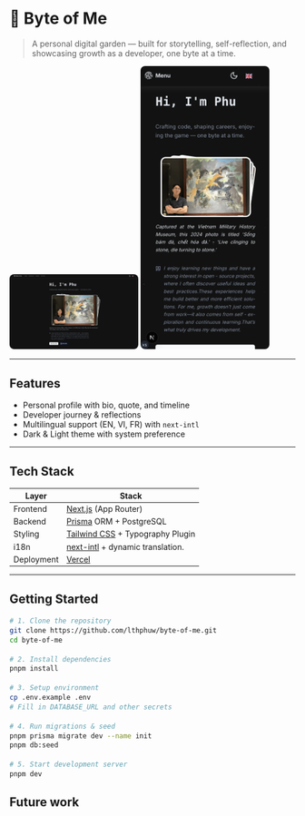 # 📸 Byte of Me

> A personal digital garden — built for storytelling, self-reflection, and showcasing growth as a developer, one byte at a time.

<div align="flex center">  
    <img src="./images/mobile.png" alt="Mobile view" width="45%" style="border-radius: 8px;" /> 
  <img src="./images/pc.png" alt="Desktop view" width="45%" style="border-radius: 8px; margin-right: 1rem;" />
</div>

---

## Features

- Personal profile with bio, quote, and timeline
- Developer journey & reflections
- Multilingual support (EN, VI, FR) with `next-intl`
- Dark & Light theme with system preference

---

## Tech Stack

| Layer      | Stack                                                                   |
| ---------- | ----------------------------------------------------------------------- |
| Frontend   | [Next.js](https://nextjs.org/) (App Router)                             |
| Backend    | [Prisma](https://www.prisma.io/) ORM + PostgreSQL                       |
| Styling    | [Tailwind CSS](https://tailwindcss.com/) + Typography Plugin            |
| i18n       | [next-intl](https://github.com/amannn/next-intl) + dynamic translation. |
| Deployment | [Vercel](https://vercel.com/)                                           |

---

## Getting Started

```bash
# 1. Clone the repository
git clone https://github.com/lthphuw/byte-of-me.git
cd byte-of-me

# 2. Install dependencies
pnpm install

# 3. Setup environment
cp .env.example .env
# Fill in DATABASE_URL and other secrets

# 4. Run migrations & seed
pnpm prisma migrate dev --name init
pnpm db:seed

# 5. Start development server
pnpm dev
```

## Future work